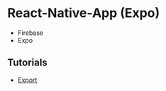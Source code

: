 # React-Native-App (Expo)

- Firebase
- Expo

## Tutorials
- [Export](https://dev.to/chinmaymhatre/how-to-generate-apk-using-react-native-expo-kae)
